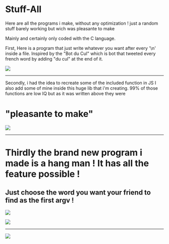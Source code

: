 # Stuff-All
Here are all the programs i make, without any optimization ! just a random stuff barely working but wich was pleasante to make 

Mainly and certainly only coded with the C language.

First, Here is a program that just write whatever you want after every '\n' inside a file. 
Inspired by the "Bot du Cul" which is bot that tweeted every french word by adding "du cul" at the end of it. 

![](https://zupimages.net/up/21/05/okk8.png)

----------------------------------------------------------------------------------------------
Secondly, i had the idea to recreate some of the included function in JS
I also add some of mine inside this huge lib that i'm creating. 99% of those functions are low IQ but as it was written above they were

"pleasante to make"
==
![](https://zupimages.net/up/21/05/hug9.png)

----------------------------------------------------------------------------------------------

Thirdly the brand new program i made is a hang man ! It has all the feature possible ! 
==

Just choose the word you want your friend to find as the first argv !
----------------------------------------------------------------------------------------------              
![](https://zupimages.net/up/21/07/z084.png)

![](https://zupimages.net/up/21/07/frya.png)

----------------------------------------------------------------------------------------------

![](https://zupimages.net/up/21/07/x2xm.png)
